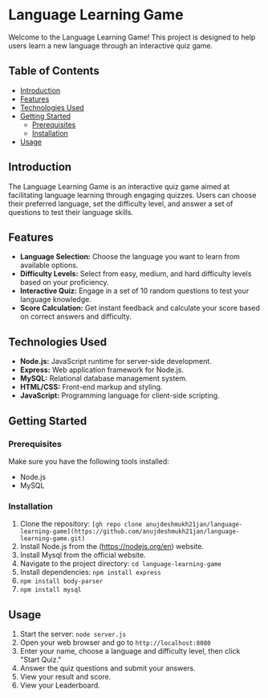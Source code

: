# Language Learning Game

Welcome to the Language Learning Game! This project is designed to help users learn a new language through an interactive quiz game.

## Table of Contents

- [Introduction](#introduction)
- [Features](#features)
- [Technologies Used](#technologies-used)
- [Getting Started](#getting-started)
  - [Prerequisites](#prerequisites)
  - [Installation](#installation)
- [Usage](#usage)


## Introduction

The Language Learning Game is an interactive quiz game aimed at facilitating language learning through engaging quizzes. Users can choose their preferred language, set the difficulty level, and answer a set of questions to test their language skills.

## Features

- **Language Selection:** Choose the language you want to learn from available options.
- **Difficulty Levels:** Select from easy, medium, and hard difficulty levels based on your proficiency.
- **Interactive Quiz:** Engage in a set of 10 random questions to test your language knowledge.
- **Score Calculation:** Get instant feedback and calculate your score based on correct answers and difficulty.

## Technologies Used

- **Node.js:** JavaScript runtime for server-side development.
- **Express:** Web application framework for Node.js.
- **MySQL:** Relational database management system.
- **HTML/CSS:** Front-end markup and styling.
- **JavaScript:** Programming language for client-side scripting.

## Getting Started

### Prerequisites

Make sure you have the following tools installed:

- Node.js
- MySQL

### Installation

1. Clone the repository: `[gh repo clone anujdeshmukh21jan/language-learning-game](https://github.com/anujdeshmukh21jan/language-learning-game.git)`
2. Install Node.js from the (https://nodejs.org/en) website.
3. Install Mysql from the official website.
4. Navigate to the project directory: `cd language-learning-game`
5. Install dependencies: `npm install express`
6. `npm install body-parser`
7. `npm install mysql`


## Usage

1. Start the server: `node server.js`
2. Open your web browser and go to `http://localhost:8080`
3. Enter your name, choose a language and difficulty level, then click "Start Quiz."
4. Answer the quiz questions and submit your answers.
5. View your result and score.
6. View your Leaderboard.


